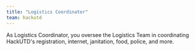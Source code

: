 ```yaml
---
title: "Logistics Coordinator"
team: hackutd
---
```

As Logistics Coordinator, you oversee the Logistics Team in coordinating HackUTD's registration, internet, janitation, food, police, and more.
